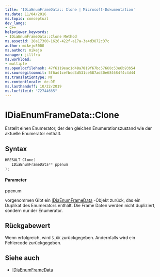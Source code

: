 ```yaml
---
title: 'IDiaEnumFrameData:: Clone | Microsoft-Dokumentation'
ms.date: 11/04/2016
ms.topic: conceptual
dev_langs:
- C++
helpviewer_keywords:
- IDiaEnumFrameData::Clone Method
ms.assetid: 28a17300-1626-422f-a17a-3a4d3872c37c
author: mikejo5000
ms.author: mikejo
manager: jillfra
ms.workload:
- multiple
ms.openlocfilehash: 47f6119eac1d48a7819f67bc57660c53e6b93b54
ms.sourcegitcommit: 5f6ad1cefbcd3d531ce587ad30e684684f4c4d44
ms.translationtype: MT
ms.contentlocale: de-DE
ms.lasthandoff: 10/22/2019
ms.locfileid: "72744665"
---
```

# <a name="idiaenumframedataclone"></a>IDiaEnumFrameData::Clone
Erstellt einen Enumerator, der den gleichen Enumerationszustand wie der aktuelle Enumerator enthält.

## <a name="syntax"></a>Syntax

```C++
HRESULT Clone( 
   IDiaEnumFrameData** ppenum
);
```

#### <a name="parameters"></a>Parameter
 ppenum

vorgenommen Gibt ein [IDiaEnumFrameData](../../debugger/debug-interface-access/idiaenumframedata.md) -Objekt zurück, das ein Duplikat des Enumerators enthält. Die Frame Daten werden nicht dupliziert, sondern nur der Enumerator.

## <a name="return-value"></a>Rückgabewert
 Wenn erfolgreich, wird `S_OK` zurückgegeben. Andernfalls wird ein Fehlercode zurückgegeben.

## <a name="see-also"></a>Siehe auch
- [IDiaEnumFrameData](../../debugger/debug-interface-access/idiaenumframedata.md)